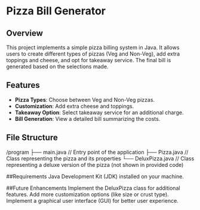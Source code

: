 # Pizza Bill Generator

## Overview

This project implements a simple pizza billing system in Java. It allows users to create different types of 
pizzas (Veg and Non-Veg), add extra toppings and cheese, and opt for takeaway service. The final bill is generated based on the selections made.

## Features

- **Pizza Types**: Choose between Veg and Non-Veg pizzas.
- **Customization**: Add extra cheese and toppings.
- **Takeaway Option**: Select takeaway service for an additional charge.
- **Bill Generation**: View a detailed bill summarizing the costs.

## File Structure
/program
    ├── main.java        // Entry point of the application
    ├── Pizza.java       // Class representing the pizza and its properties
    └── DeluxPizza.java  // Class representing a deluxe version of the pizza (not shown in provided code)

##Requirements
Java Development Kit (JDK) installed on your machine.

##Future Enhancements
Implement the DeluxPizza class for additional features.
Add more customization options (like size or crust type).
Implement a graphical user interface (GUI) for better user experience.
